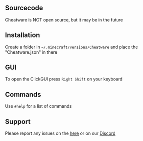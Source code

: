 ## Sourcecode
Cheatware is NOT open source, but it may be in the future

## Installation
Create a folder in `~/.minecraft/versions/Cheatware` and place the "Cheatware.json" in there

## GUI
To open the ClickGUI press `Right Shift` on your keyboard

## Commands
Use `#help` for a list of commands

## Support
Please report any issues on the [here](https://github.com/ZeroZipp/Cheatware/issues) or on our [Discord](https://discord.gg/ETaw5jfHwz)
